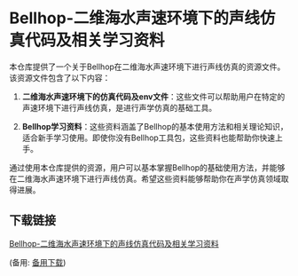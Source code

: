 # Bellhop-二维海水声速环境下的声线仿真代码及相关学习资料

本仓库提供了一个关于Bellhop在二维海水声速环境下进行声线仿真的资源文件。该资源文件包含了以下内容：

1. **二维海水声速环境下的仿真代码及env文件**：这些文件可以帮助用户在特定的声速环境下进行声线仿真，是进行声学仿真的基础工具。

2. **Bellhop学习资料**：这些资料涵盖了Bellhop的基本使用方法和相关理论知识，适合新手学习使用。即使你没有Bellhop工具包，这些资料也能帮助你快速上手。

通过使用本仓库提供的资源，用户可以基本掌握Bellhop的基础使用方法，并能够在二维海水声速环境下进行声线仿真。希望这些资料能够帮助你在声学仿真领域取得进展。

## 下载链接
[Bellhop-二维海水声速环境下的声线仿真代码及相关学习资料](https://pan.quark.cn/s/ac1e1977fb37) 

(备用: [备用下载](https://pan.baidu.com/s/17CcquijWMZP1ulqXIiRHWg?pwd=1234))
